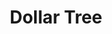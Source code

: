 ---
title: "Dollar Tree"
url: /pittsburgh/dollar-tree-mount-nebo-pointe-road/
shop: variety store
---
